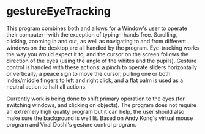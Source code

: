 # gestureEyeTracking
This program combines both and allows for a Window's user to operate their computer--with the exception of typing--hands free. Scrolling, clicking, zooming in and out, as well as navigating to and from different windows on the desktop are all handled by the program. Eye-tracking works the way you would expect it to, and the cursor on the screen follows the direction of the eyes (using the angle of the whites and the pupils). Gesture control is handled with these actions: a pinch to operate sliders horizontally or vertically, a peace sign to move the cursor, pulling one or both index/middle fingers to left and right click, and a flat palm is used as a neutral action to halt all actions. 

Currently work is being done to shift primary operation to the eyes (for switching windows, and clicking on objects). The program does not require an extremely high quality program but it can help, the user should also make sure the background is well lit. 
Based on Andy Kong's virtual mouse program and Viral Doshi's gesture control program. 
